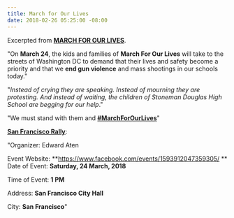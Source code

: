 ```yaml
---
title: March for Our Lives
date: 2018-02-26 05:25:00 -08:00
---
```


Excerpted from [**MARCH FOR OUR LIVES**](https://www.marchforourlives.com/).

"On **March 24**, the kids and families of **March For Our Lives** will take to the streets of Washington DC to demand that their lives and safety become a priority and that we **end gun violence** and mass shootings in our schools today."

"*Instead of crying they are speaking. Instead of mourning they are protesting. And instead of waiting, the children of Stoneman Douglas High School are begging for our help*."

"We must stand with them and [**#MarchForOurLives**](https://www.google.com/search?q=%23MarchForOurLives&rlz=1C1CHBF_enUS755US755&oq=%23MarchForOurLives&aqs=chrome..69i57j69i61j69i60.782j0j4&sourceid=chrome&ie=UTF-8)"

[**San Francisco Rally**](https://www.facebook.com/events/1593912047359305):

"Organizer:  Edward Aten

Event Website: 
 **https://www.facebook.com/events/1593912047359305/
**
Date of Event:  **Saturday, 24 March, 2018**

Time of Event:  **1 PM** 

Address:  **San Francisco City Hall**

City:  **San Francisco**"
